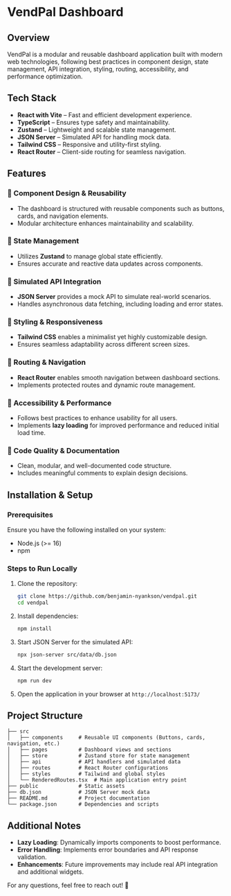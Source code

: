 # VendPal Dashboard

## Overview

VendPal is a modular and reusable dashboard application built with modern web technologies, following best practices in component design, state management, API integration, styling, routing, accessibility, and performance optimization.

## Tech Stack

- **React with Vite** – Fast and efficient development experience.
- **TypeScript** – Ensures type safety and maintainability.
- **Zustand** – Lightweight and scalable state management.
- **JSON Server** – Simulated API for handling mock data.
- **Tailwind CSS** – Responsive and utility-first styling.
- **React Router** – Client-side routing for seamless navigation.

## Features

### 🔹 Component Design & Reusability
- The dashboard is structured with reusable components such as buttons, cards, and navigation elements.
- Modular architecture enhances maintainability and scalability.

### 🔹 State Management
- Utilizes **Zustand** to manage global state efficiently.
- Ensures accurate and reactive data updates across components.

### 🔹 Simulated API Integration
- **JSON Server** provides a mock API to simulate real-world scenarios.
- Handles asynchronous data fetching, including loading and error states.

### 🔹 Styling & Responsiveness
- **Tailwind CSS** enables a minimalist yet highly customizable design.
- Ensures seamless adaptability across different screen sizes.

### 🔹 Routing & Navigation
- **React Router** enables smooth navigation between dashboard sections.
- Implements protected routes and dynamic route management.

### 🔹 Accessibility & Performance
- Follows best practices to enhance usability for all users.
- Implements **lazy loading** for improved performance and reduced initial load time.

### 🔹 Code Quality & Documentation
- Clean, modular, and well-documented code structure.
- Includes meaningful comments to explain design decisions.

## Installation & Setup

### Prerequisites
Ensure you have the following installed on your system:
- Node.js (>= 16)
- npm 

### Steps to Run Locally

1. Clone the repository:
   ```sh
   git clone https://github.com/benjamin-nyankson/vendpal.git
   cd vendpal
   ```
2. Install dependencies:
   ```sh
   npm install 
   ```
3. Start JSON Server for the simulated API:
   ```sh
   npx json-server src/data/db.json
   ```
4. Start the development server:
   ```sh
   npm run dev  
   ```
5. Open the application in your browser at `http://localhost:5173/`

## Project Structure

```
├── src
│   ├── components     # Reusable UI components (Buttons, cards, navigation, etc.)
│   ├── pages          # Dashboard views and sections
│   ├── store          # Zustand store for state management
│   ├── api            # API handlers and simulated data
│   ├── routes         # React Router configurations
│   ├── styles         # Tailwind and global styles
│   └── RenderedRoutes.tsx  # Main application entry point
├── public             # Static assets
├── db.json            # JSON Server mock data
├── README.md          # Project documentation
└── package.json       # Dependencies and scripts
```

## Additional Notes

- **Lazy Loading**: Dynamically imports components to boost performance.
- **Error Handling**: Implements error boundaries and API response validation.
- **Enhancements**: Future improvements may include real API integration and additional widgets.

For any questions, feel free to reach out! 🚀

